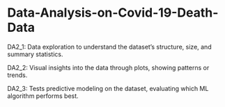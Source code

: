 # Data-Analysis-on-Covid-19-Death-Data
DA2_1: Data exploration to understand the dataset’s structure, size, and summary statistics.

DA2_2: Visual insights into the data through plots, showing patterns or trends.

DA2_3: Tests predictive modeling on the dataset, evaluating which ML algorithm performs best.
